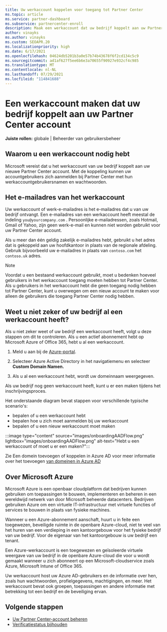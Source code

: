 ```yaml
---
title: Uw werkaccount koppelen voor toegang tot Partner Center
ms.topic: article
ms.service: partner-dashboard
ms.subservice: partnercenter-enroll
description: Maak een werkaccount dat uw bedrijf koppelt aan uw Partner Center account. Hierdoor hebben werknemers in uw bedrijf toegang tot Partner Center.
author: vinayks
ms.author: vinayks
ms.custom: SEOAPR.20
ms.localizationpriority: high
ms.date: 6/17/2021
ms.openlocfilehash: 04624db5201b3a0e57b74b43678f6f2cd134c5c9
ms.sourcegitcommit: ad1af627f5ee6b6e3a70655f90927e932cf4c985
ms.translationtype: MT
ms.contentlocale: nl-NL
ms.lasthandoff: 07/29/2021
ms.locfileid: "114841688"
---
```

# <a name="create-a-work-account-that-links-your-company-to-your-partner-center-account"></a>Een werkaccount maken dat uw bedrijf koppelt aan uw Partner Center account

**Juiste rollen:** globale | Beheerder van gebruikersbeheer

## <a name="why-you-need-a-work-account"></a>Waarom u een werkaccount nodig hebt

Microsoft vereist dat u het werkaccount van uw bedrijf koppelt aan uw nieuwe Partner Center account. Met de koppeling kunnen uw accountgebruikers zich aanmelden bij Partner Center met hun werkaccountgebruikersnamen en wachtwoorden.

## <a name="the-work-account-email-address"></a>Het e-mailadres van het werkaccount

Uw werkaccount of werk-e-mailadres is het e-mailadres dat u van uw bedrijf ontvangt. Een e-mailadres van een werkaccount heeft meestal de indeling `you@yourcompany.com` . Persoonlijke e-mailadressen, zoals Hotmail, Gmail of Yahoo, zijn geen werk-e-mail en kunnen niet worden gebruikt voor uw Partner Center account.

Als u meer dan één geldig zakelijk e-mailadres hebt, gebruikt u het adres dat is gekoppeld aan uw hoofdkantoor in plaats van de regionale afdeling. Gebruik bijvoorbeeld uw e-mailadres in plaats van `contoso.com` het `contoso.uk` adres.

> [!NOTE]  
> Voordat u een bestaand werkaccount gebruikt, moet u bedenken hoeveel gebruikers in het werkaccount toegang moeten hebben tot Partner Center. Als u gebruikers in het werkaccount hebt die geen toegang nodig hebben tot Partner Center, kunt u overwegen om een nieuw account te maken voor alleen de gebruikers die toegang Partner Center nodig hebben.

## <a name="not-sure-if-your-company-already-has-a-work-account"></a>Weet u niet zeker of uw bedrijf al een werkaccount heeft?

Als u niet zeker weet of uw bedrijf een werkaccount heeft, volgt u deze stappen om dit te controleren. Als u een actief abonnement hebt op Microsoft Azure of Office 365, hebt u al een werkaccount.

1. Meld u aan bij de [Azure-portal](https://portal.azure.com).

2. Selecteer Azure Active Directory in het navigatiemenu en selecteer **Custom Domain Namen.**

3. Als u al een werkaccount hebt, wordt uw domeinnaam weergegeven.

Als uw bedrijf nog geen werkaccount heeft, kunt u er een maken tijdens het inschrijvingsproces.

Het onderstaande diagram bevat stappen voor verschillende typische scenario's:

- bepalen of u een werkaccount hebt
- bepalen hoe u zich moet aanmelden bij uw werkaccount
- bepalen of u een nieuw werkaccount moet maken

:::image type="content" source="images/onboardingAADFlow.png" lightbox="images/onboardingAADFlow.png" alt-text="Hebt u een werkaccount of moet u er een maken?":::

Zie Een domein toevoegen of koppelen in Azure AD voor meer informatie over het toevoegen [van domeinen in Azure AD](/azure/active-directory/active-directory-add-domain)

## <a name="about-microsoft-azure"></a>Over Microsoft Azure

Microsoft Azure is een openbaar cloudplatform dat bedrijven kunnen gebruiken om toepassingen te bouwen, implementeren en beheren in een wereldwijd netwerk van door Microsoft beheerde datacenters. Bedrijven gebruiken Azure om een virtuele IT-infrastructuur met virtuele functies of services te bouwen in plaats van fysieke machines.

Wanneer u een Azure-abonnement aanschaft, huurt u in feite een toegewezen, beveiligde ruimte in de openbare Azure-cloud, niet te veel van het huren van een verdieping in een kantoorgebouw voor het fysieke bedrijf van uw bedrijf. Voor de eigenaar van het kantoorgebouw is uw bedrijf een tenant.

Een Azure-werkaccount is een toegewezen en geïsoleerde virtuele weergave van uw bedrijf in de openbare Azure-cloud die voor u wordt gemaakt wanneer u zich abonneert op een Microsoft-cloudservice zoals Azure, Microsoft Intune of Office 365.

Uw werkaccount host uw Azure AD-gebruikers en de informatie over hen, zoals hun wachtwoorden, profielgegevens, machtigingen, en meer. Het werkaccount bevat ook groepen, toepassingen en andere informatie met betrekking tot een bedrijf en de beveiliging ervan.

## <a name="next-steps"></a>Volgende stappen

- [Uw Partner Center-account beheren](partner-center-account-setup.md)
- [Verificatiestatus bijhouden](verification-responses.md)
